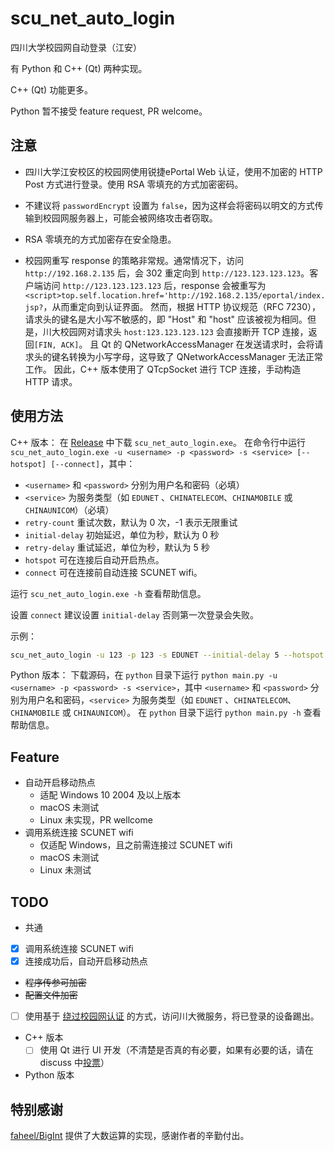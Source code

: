 # scu_net_auto_login

四川大学校园网自动登录（江安）

有 Python 和 C++ (Qt) 两种实现。

C++ (Qt) 功能更多。

Python 暂不接受 feature request, PR welcome。

## 注意

- 四川大学江安校区的校园网使用锐捷ePortal Web 认证，使用不加密的 HTTP Post 方式进行登录。使用 RSA 零填充的方式加密密码。

- 不建议将 `passwordEncrypt` 设置为 `false`，因为这样会将密码以明文的方式传输到校园网服务器上，可能会被网络攻击者窃取。

- RSA 零填充的方式加密存在安全隐患。

- 校园网重写 response 的策略非常规。通常情况下，访问 `http://192.168.2.135` 后，会 302 重定向到 `http://123.123.123.123`。客户端访问 `http://123.123.123.123` 后，response 会被重写为 `<script>top.self.location.href='http://192.168.2.135/eportal/index.jsp?`，从而重定向到认证界面。
然而，根据 HTTP 协议规范（RFC 7230），请求头的键名是大小写不敏感的，即 "Host" 和 "host" 应该被视为相同。但是，川大校园网对请求头 `host:123.123.123.123` 会直接断开 TCP 连接，返回`[FIN, ACK]`。
且 Qt 的 QNetworkAccessManager 在发送请求时，会将请求头的键名转换为小写字母，这导致了 QNetworkAccessManager 无法正常工作。
因此，C++ 版本使用了 QTcpSocket 进行 TCP 连接，手动构造 HTTP 请求。

## 使用方法

C++ 版本：
在 [Release](https://github.com/LFWQSP2641/scu_net_auto_login/releases) 中下载 `scu_net_auto_login.exe`。
在命令行中运行 `scu_net_auto_login.exe -u <username> -p <password> -s <service> [--hotspot] [--connect]`，其中：

- `<username>` 和 `<password>` 分别为用户名和密码（必填）
- `<service>` 为服务类型（如 `EDUNET` 、`CHINATELECOM`、`CHINAMOBILE` 或 `CHINAUNICOM`）（必填）
- `retry-count` 重试次数，默认为 0 次，-1 表示无限重试
- `initial-delay` 初始延迟，单位为秒，默认为 0 秒
- `retry-delay` 重试延迟，单位为秒，默认为 5 秒
- `hotspot` 可在连接后自动开启热点。
- `connect` 可在连接前自动连接 SCUNET wifi。

运行 `scu_net_auto_login.exe -h` 查看帮助信息。

设置 `connect` 建议设置 `initial-delay` 否则第一次登录会失败。

示例：

```bash
scu_net_auto_login -u 123 -p 123 -s EDUNET --initial-delay 5 --hotspot --connect
```

Python 版本：
下载源码，在 `python` 目录下运行 `python main.py -u <username> -p <password> -s <service>`，其中 `<username>` 和 `<password>` 分别为用户名和密码，`<service>` 为服务类型（如 `EDUNET` 、`CHINATELECOM`、`CHINAMOBILE` 或 `CHINAUNICOM`）。
在 `python` 目录下运行 `python main.py -h` 查看帮助信息。

## Feature

- 自动开启移动热点
  - 适配 Windows 10 2004 及以上版本
  - macOS 未测试
  - Linux 未实现，PR wellcome
- 调用系统连接 SCUNET wifi
  - 仅适配 Windows，且之前需连接过 SCUNET wifi
  - macOS 未测试
  - Linux 未测试

## TODO

- 共通
- [x] 调用系统连接 SCUNET wifi
- [x] 连接成功后，自动开启移动热点
- ~~程序传参可加密~~
- ~~配置文件加密~~
- [ ] 使用基于 [绕过校园网认证](https://lfwqsp2641.me/bypass-campus-network.html) 的方式，访问川大微服务，将已登录的设备踢出。

- C++ 版本
  - [ ] 使用 Qt 进行 UI 开发（不清楚是否真的有必要，如果有必要的话，请在 discuss 中[投票](https://github.com/LFWQSP2641/scu_net_auto_login/discussions/1)）

- Python 版本

## 特别感谢

[faheel/BigInt](https://github.com/faheel/BigInt) 提供了大数运算的实现，感谢作者的辛勤付出。
